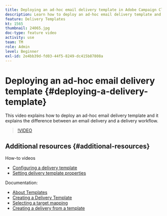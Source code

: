 ```yaml
---
title: Deploying an ad-hoc email delivery template in Adobe Campaign Classic
description: Learn how to deploy an ad-hoc email delivery template and understand the difference between an email delivery and a delivery workflow. 
feature: Delivery Templates
kt: 1565
thumbnail: 24065.jpg
doc-type: feature video
activity: use
team: TM
role: Admin
level: Beginner
exl-id: 2e4bb39d-fd03-44f5-8249-dc415b87808a
---
```

# Deploying an ad-hoc email delivery template {#deploying-a-delivery-template}

This video explains how to deploy an ad-hoc email delivery template and it explains the difference between an email delivery and a delivery workflow.

>[!VIDEO](https://video.tv.adobe.com/v/24065?quality=12)

## Additional resources {#additional-resources}

How-to videos
* [Configuring a delivery template](/help/sending-messages/using-delivery-templates/configuring-a-delivery-template.md)
* [Setting delivery template properties](/help/sending-messages/using-delivery-templates/setting-delivery-template-properties.md)

Documentation:

* [About Templates](https://docs.campaign.adobe.com/doc/AC/en/DLV_Using_delivery_templates_About_templates.html)
* [Creating a Delivery Template](https://docs.campaign.adobe.com/doc/AC/en/DLV_Using_delivery_templates_Creating_a_delivery_template.html)
* [Selecting a target mapping](https://docs.campaign.adobe.com/doc/AC/en/DLV_Using_delivery_templates_Selecting_a_target_mapping.html)
* [Creating a delivery from a template](https://docs.campaign.adobe.com/doc/AC/en/DLV_Using_delivery_templates_Creating_a_delivery_from_a_template.html)
